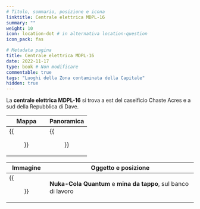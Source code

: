 ```yaml
---
# Titolo, sommario, posizione e icona
linktitle: Centrale elettrica MDPL-16
summary: ""
weight: 10
icon: location-dot # in alternativa location-question
icon_pack: fas

# Metadata pagina
title: Centrale elettrica MDPL-16
date: 2022-11-17
type: book # Non modificare
commentable: true
tags: "Luoghi della Zona contaminata della Capitale"
hidden: true
---
```





<div class="fo3">



La **centrale elettrica MDPL-16** si trova a est del caseificio Chaste Acres e a sud della Repubblica di Dave.

| Mappa                    | Panoramica                      |
| ------------------------ | ------------------------------- |
| {{<figure src="fo3/MDPL_16_PS_loc.webp">}} | {{<figure src="fo3/MDPL-16_Power_Station.webp">}} |

| Immagine                              | Oggetto e posizione                                                                                                                                           |
| ------------------------------------- | ------------------------------------------------------------------------------------------------------------------------------------------------------------- |
|{{<figure src="fo3/NCQ_MDPL-16.jpg">}} | **Nuka-Cola Quantum** e **mina da tappo**, sul banco di lavoro                                                 |


</div>
